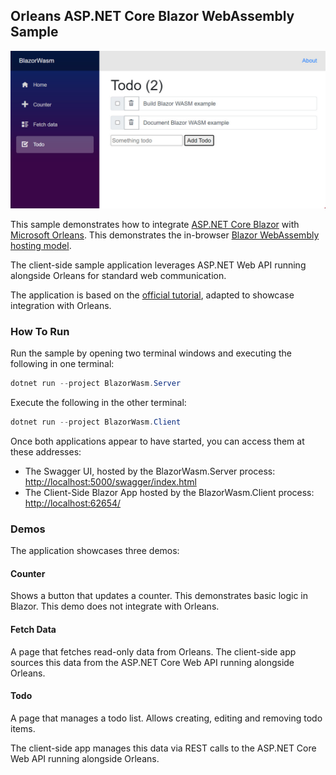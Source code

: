 ## Orleans ASP.NET Core Blazor WebAssembly Sample

<p align="center">
    <img src="./screenshot.jpeg"/>
</p>

This sample demonstrates how to integrate [ASP.NET Core Blazor](https://docs.microsoft.com/aspnet/core/blazor/)
with [Microsoft Orleans](https://docs.microsoft.com/dotnet/orleans).
This demonstrates the in-browser [Blazor WebAssembly hosting model](https://docs.microsoft.com/aspnet/core/blazor/hosting-models#blazor-webassembly).

The client-side sample application leverages ASP.NET Web API running alongside Orleans for standard web communication.

The application is based on the [official tutorial](https://dotnet.microsoft.com/learn/aspnet/blazor-tutorial/intro), adapted to showcase integration with Orleans.

### How To Run

Run the sample by opening two terminal windows and executing the following in one terminal:

``` C#
dotnet run --project BlazorWasm.Server
```

Execute the following in the other terminal:

``` C#
dotnet run --project BlazorWasm.Client
```

Once both applications appear to have started, you can access them at these addresses:

* The Swagger UI, hosted by the BlazorWasm.Server process: [http://localhost:5000/swagger/index.html](http://localhost:5000/swagger/index.html)
* The Client-Side Blazor App hosted by the BlazorWasm.Client process: [http://localhost:62654/](http://localhost:62654/)

### Demos

The application showcases three demos:

#### Counter

Shows a button that updates a counter.
This demonstrates basic logic in Blazor.
This demo does not integrate with Orleans.

#### Fetch Data

A page that fetches read-only data from Orleans.
The client-side app sources this data from the ASP.NET Core Web API running alongside Orleans.

#### Todo

A page that manages a todo list.
Allows creating, editing and removing todo items.

The client-side app manages this data via REST calls to the ASP.NET Core Web API running alongside Orleans.
